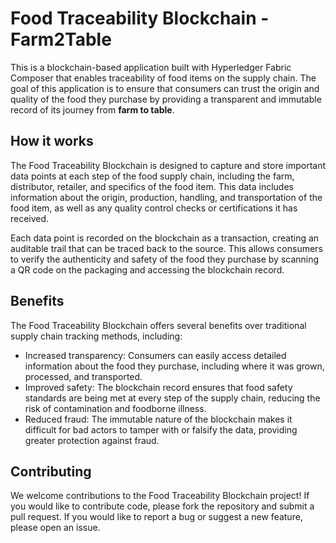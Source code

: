 # Food Traceability Blockchain - Farm2Table

This is a blockchain-based application built with Hyperledger Fabric Composer that enables traceability of food items on the supply chain. The goal of this application is to ensure that consumers can trust the origin and quality of the food they purchase by providing a transparent and immutable record of its journey from **farm to table**.

## How it works

The Food Traceability Blockchain is designed to capture and store important data points at each step of the food supply chain, including the farm, distributor, retailer, and specifics of the food item. This data includes information about the origin, production, handling, and transportation of the food item, as well as any quality control checks or certifications it has received. 

Each data point is recorded on the blockchain as a transaction, creating an auditable trail that can be traced back to the source. This allows consumers to verify the authenticity and safety of the food they purchase by scanning a QR code on the packaging and accessing the blockchain record.

## Benefits

The Food Traceability Blockchain offers several benefits over traditional supply chain tracking methods, including:

- Increased transparency: Consumers can easily access detailed information about the food they purchase, including where it was grown, processed, and transported.
- Improved safety: The blockchain record ensures that food safety standards are being met at every step of the supply chain, reducing the risk of contamination and foodborne illness.
- Reduced fraud: The immutable nature of the blockchain makes it difficult for bad actors to tamper with or falsify the data, providing greater protection against fraud.

## Contributing

We welcome contributions to the Food Traceability Blockchain project! If you would like to contribute code, please fork the repository and submit a pull request. If you would like to report a bug or suggest a new feature, please open an issue.


